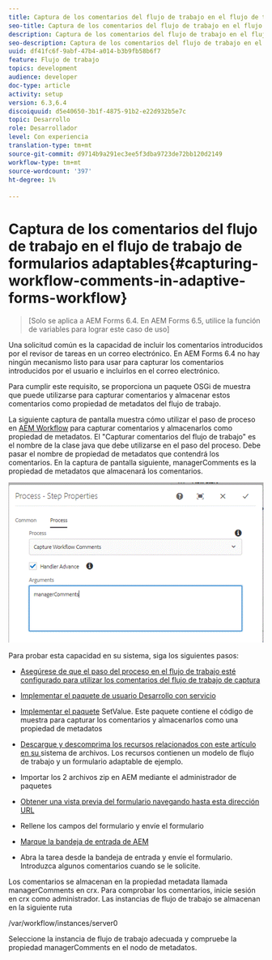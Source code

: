 ```yaml
---
title: Captura de los comentarios del flujo de trabajo en el flujo de trabajo de formularios adaptables
seo-title: Captura de los comentarios del flujo de trabajo en el flujo de trabajo de formularios adaptables
description: Captura de los comentarios del flujo de trabajo en el flujo de trabajo de AEM
seo-description: Captura de los comentarios del flujo de trabajo en el flujo de trabajo de AEM
uuid: df41fc6f-9abf-47b4-a014-b3b9fb58b6f7
feature: Flujo de trabajo
topics: development
audience: developer
doc-type: article
activity: setup
version: 6.3,6.4
discoiquuid: d5e40650-3b1f-4875-91b2-e22d932b5e7c
topic: Desarrollo
role: Desarrollador
level: Con experiencia
translation-type: tm+mt
source-git-commit: d9714b9a291ec3ee5f3dba9723de72bb120d2149
workflow-type: tm+mt
source-wordcount: '397'
ht-degree: 1%

---
```



# Captura de los comentarios del flujo de trabajo en el flujo de trabajo de formularios adaptables{#capturing-workflow-comments-in-adaptive-forms-workflow}

>[Solo se aplica a AEM Forms 6.4. En AEM Forms 6.5, utilice la función de variables para lograr este caso de uso]

Una solicitud común es la capacidad de incluir los comentarios introducidos por el revisor de tareas en un correo electrónico. En AEM Forms 6.4 no hay ningún mecanismo listo para usar para capturar los comentarios introducidos por el usuario e incluirlos en el correo electrónico.

Para cumplir este requisito, se proporciona un paquete OSGi de muestra que puede utilizarse para capturar comentarios y almacenar estos comentarios como propiedad de metadatos del flujo de trabajo.

La siguiente captura de pantalla muestra cómo utilizar el paso de proceso en [AEM Workflow](http://localhost:4502/editor.html/conf/global/settings/workflow/models/CaptureComments.html) para capturar comentarios y almacenarlos como propiedad de metadatos. El &quot;Capturar comentarios del flujo de trabajo&quot; es el nombre de la clase java que debe utilizarse en el paso del proceso. Debe pasar el nombre de propiedad de metadatos que contendrá los comentarios. En la captura de pantalla siguiente, managerComments es la propiedad de metadatos que almacenará los comentarios.

![workflow comments1](assets/workflowcomments1.gif)

Para probar esta capacidad en su sistema, siga los siguientes pasos:
* [Asegúrese de que el paso del proceso en el flujo de trabajo esté configurado para utilizar los comentarios del flujo de trabajo de captura](http://localhost:4502/editor.html/conf/global/settings/workflow/models/CaptureComments.html)

* [Implementar el paquete de usuario Desarrollo con servicio](/help/forms/assets/common-osgi-bundles/DevelopingWithServiceUser.jar)

* [Implementar el paquete](/help/forms/assets/common-osgi-bundles/SetValueApp.core-1.0-SNAPSHOT.jar) SetValue. Este paquete contiene el código de muestra para capturar los comentarios y almacenarlos como una propiedad de metadatos

* [Descargue y descomprima los recursos relacionados con este artículo en su ](assets/capturecomments.zip) sistema de archivos. Los recursos contienen un modelo de flujo de trabajo y un formulario adaptable de ejemplo.

* Importar los 2 archivos zip en AEM mediante el administrador de paquetes

* [Obtener una vista previa del formulario navegando hasta esta dirección URL](http://localhost:4502/content/dam/formsanddocuments/capturecomments/jcr:content?wcmmode=disabled)

* Rellene los campos del formulario y envíe el formulario

* [Marque la bandeja de entrada de AEM](http://localhost:4502/aem/inbox)

* Abra la tarea desde la bandeja de entrada y envíe el formulario. Introduzca algunos comentarios cuando se le solicite.

Los comentarios se almacenan en la propiedad metadata llamada managerComments en crx. Para comprobar los comentarios, inicie sesión en crx como administrador. Las instancias de flujo de trabajo se almacenan en la siguiente ruta

/var/workflow/instances/server0

Seleccione la instancia de flujo de trabajo adecuada y compruebe la propiedad managerComments en el nodo de metadatos.


